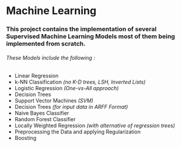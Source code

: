 # Machine Learning

### This project contains the implementation of several **Supervised Machine Learning Models** most of them being implemented from scratch.
###### These Models include the following :
- Linear Regression
- k-NN Classification *(no K-D trees, LSH, Inverted Lists)*
- Logistic Regression *(One-vs-All approach)*
- Decision Trees
- Support Vector Machines *(SVM)*
- Decision Trees *(for input data in ARFF Format)*
- Naive Bayes Classifier
- Random Forest Classifier
- Locally Weighted Regression *(with alternative of regression trees)*
- Preprocessing the Data and applying Regularization
- Boosting
